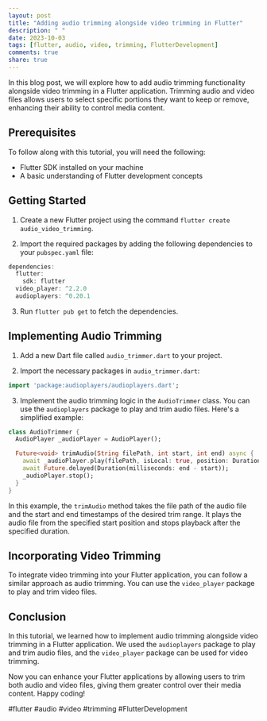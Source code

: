 ```yaml
---
layout: post
title: "Adding audio trimming alongside video trimming in Flutter"
description: " "
date: 2023-10-03
tags: [flutter, audio, video, trimming, FlutterDevelopment]
comments: true
share: true
---
```


In this blog post, we will explore how to add audio trimming functionality alongside video trimming in a Flutter application. Trimming audio and video files allows users to select specific portions they want to keep or remove, enhancing their ability to control media content. 

## Prerequisites

To follow along with this tutorial, you will need the following:
- Flutter SDK installed on your machine
- A basic understanding of Flutter development concepts

## Getting Started

1. Create a new Flutter project using the command `flutter create audio_video_trimming`.

2. Import the required packages by adding the following dependencies to your `pubspec.yaml` file:

```dart
dependencies:
  flutter:
    sdk: flutter
  video_player: ^2.2.0
  audioplayers: ^0.20.1
```

3. Run `flutter pub get` to fetch the dependencies.

## Implementing Audio Trimming

1. Add a new Dart file called `audio_trimmer.dart` to your project.

2. Import the necessary packages in `audio_trimmer.dart`:

```dart
import 'package:audioplayers/audioplayers.dart';
```

3. Implement the audio trimming logic in the `AudioTrimmer` class. You can use the `audioplayers` package to play and trim audio files. Here's a simplified example:

```dart
class AudioTrimmer {
  AudioPlayer _audioPlayer = AudioPlayer();

  Future<void> trimAudio(String filePath, int start, int end) async {
    await _audioPlayer.play(filePath, isLocal: true, position: Duration(milliseconds: start));
    await Future.delayed(Duration(milliseconds: end - start));
    _audioPlayer.stop();
  }
}
```

In this example, the `trimAudio` method takes the file path of the audio file and the start and end timestamps of the desired trim range. It plays the audio file from the specified start position and stops playback after the specified duration.

## Incorporating Video Trimming

To integrate video trimming into your Flutter application, you can follow a similar approach as audio trimming. You can use the `video_player` package to play and trim video files.

## Conclusion

In this tutorial, we learned how to implement audio trimming alongside video trimming in a Flutter application. We used the `audioplayers` package to play and trim audio files, and the `video_player` package can be used for video trimming.

Now you can enhance your Flutter applications by allowing users to trim both audio and video files, giving them greater control over their media content. Happy coding!

#flutter #audio #video #trimming #FlutterDevelopment